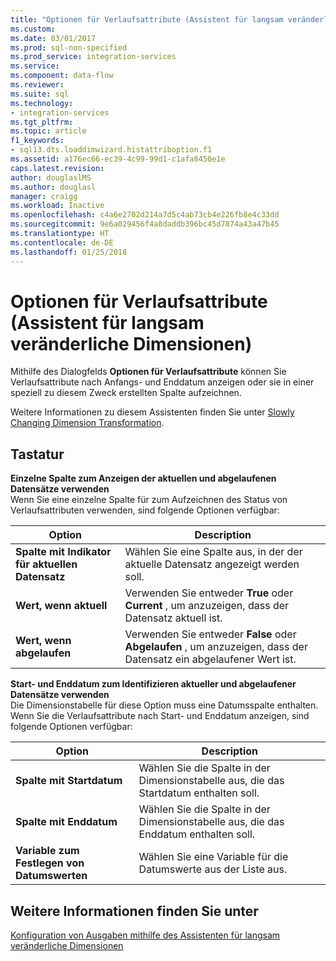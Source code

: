 ```yaml
---
title: "Optionen für Verlaufsattribute (Assistent für langsam veränderliche Dimensionen) | Microsoft-Dokumentation"
ms.custom: 
ms.date: 03/01/2017
ms.prod: sql-non-specified
ms.prod_service: integration-services
ms.service: 
ms.component: data-flow
ms.reviewer: 
ms.suite: sql
ms.technology:
- integration-services
ms.tgt_pltfrm: 
ms.topic: article
f1_keywords:
- sql13.dts.loaddimwizard.histattriboption.f1
ms.assetid: a176ec66-ec39-4c99-99d1-c1afa8450e1e
caps.latest.revision: 
author: douglaslMS
ms.author: douglasl
manager: craigg
ms.workload: Inactive
ms.openlocfilehash: c4a6e2702d214a7d5c4ab73cb4e226fb8e4c33dd
ms.sourcegitcommit: 9e6a029456f4a8daddb396bc45d7874a43a47b45
ms.translationtype: HT
ms.contentlocale: de-DE
ms.lasthandoff: 01/25/2018
---
```

# <a name="historical-attribute-options-slowly-changing-dimension-wizard"></a>Optionen für Verlaufsattribute (Assistent für langsam veränderliche Dimensionen)
  Mithilfe des Dialogfelds **Optionen für Verlaufsattribute** können Sie Verlaufsattribute nach Anfangs- und Enddatum anzeigen oder sie in einer speziell zu diesem Zweck erstellten Spalte aufzeichnen.  
  
 Weitere Informationen zu diesem Assistenten finden Sie unter [Slowly Changing Dimension Transformation](../../../integration-services/data-flow/transformations/slowly-changing-dimension-transformation.md).  
  
## <a name="options"></a>Tastatur  
 **Einzelne Spalte zum Anzeigen der aktuellen und abgelaufenen Datensätze verwenden**  
 Wenn Sie eine einzelne Spalte für zum Aufzeichnen des Status von Verlaufsattributen verwenden, sind folgende Optionen verfügbar:  
  
|Option|Description|  
|------------|-----------------|  
|**Spalte mit Indikator für aktuellen Datensatz**|Wählen Sie eine Spalte aus, in der der aktuelle Datensatz angezeigt werden soll.|  
|**Wert, wenn aktuell**|Verwenden Sie entweder **True** oder **Current** , um anzuzeigen, dass der Datensatz aktuell ist.|  
|**Wert, wenn abgelaufen**|Verwenden Sie entweder **False** oder **Abgelaufen** , um anzuzeigen, dass der Datensatz ein abgelaufener Wert ist.|  
  
 **Start- und Enddatum zum Identifizieren aktueller und abgelaufener Datensätze verwenden**  
 Die Dimensionstabelle für diese Option muss eine Datumsspalte enthalten. Wenn Sie die Verlaufsattribute nach Start- und Enddatum anzeigen, sind folgende Optionen verfügbar:  
  
|Option|Description|  
|------------|-----------------|  
|**Spalte mit Startdatum**|Wählen Sie die Spalte in der Dimensionstabelle aus, die das Startdatum enthalten soll.|  
|**Spalte mit Enddatum**|Wählen Sie die Spalte in der Dimensionstabelle aus, die das Enddatum enthalten soll.|  
|**Variable zum Festlegen von Datumswerten**|Wählen Sie eine Variable für die Datumswerte aus der Liste aus.|  
  
## <a name="see-also"></a>Weitere Informationen finden Sie unter  
 [Konfiguration von Ausgaben mithilfe des Assistenten für langsam veränderliche Dimensionen](../../../integration-services/data-flow/transformations/configure-outputs-using-the-slowly-changing-dimension-wizard.md)  
  
  
